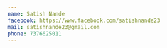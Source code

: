 ```yaml
---
name: Satish Nande
facebook: https://www.facebook.com/satishnande23
mail: satishnande23@gmail.com
phone: 7376625011
---
```

